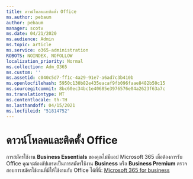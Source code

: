 ```yaml
---
title: ดาวน์โหลดและติดตั้ง Office
ms.author: pebaum
author: pebaum
manager: scotv
ms.date: 04/21/2020
ms.audience: Admin
ms.topic: article
ms.service: o365-administration
ROBOTS: NOINDEX, NOFOLLOW
localization_priority: Normal
ms.collection: Adm_O365
ms.custom: ''
ms.assetid: c040c5d7-ff1c-4a29-91e7-a6ad7c3b410b
ms.openlocfilehash: 5950c130b82e435eacaf9fb096faae8482b50c15
ms.sourcegitcommit: 8bc60ec34bc1e40685e3976576e04a2623f63a7c
ms.translationtype: MT
ms.contentlocale: th-TH
ms.lasthandoff: 04/15/2021
ms.locfileid: "51814752"
---
```

# <a name="download-and-install-office"></a>ดาวน์โหลดและติดตั้ง Office

การสมัครใช้งาน **Business Essentials** ของคุณไม่มีแอป Microsoft 365 เมื่อต้องการรับ Office คุณจะต้องอัปเกรดเป็นการสมัครใช้งาน **Business** หรือ **Business Premium** ตรวจสอบการสมัครใช้งานที่มีให้ใช้งานกับ Office ได้ที่นี่: [Microsoft 365 for business](https://products.office.com/compare-all-microsoft-office-products?tab=2)
  

